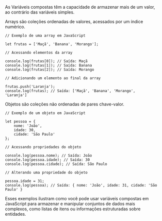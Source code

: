 As Variáveis compostas têm a capacidade de armazenar mais de um valor, ao contrário das variáveis simples. 

Arrays são coleções ordenadas de valores, acessados por um índice numérico.

```
// Exemplo de uma array em JavaScript

let frutas = ['Maçã', 'Banana', 'Morango'];

// Acessando elementos da array

console.log(frutas[0]); // Saída: Maçã
console.log(frutas[1]); // Saída: Banana
console.log(frutas[2]); // Saída: Morango

// Adicionando um elemento ao final da array

frutas.push('Laranja');
console.log(frutas); // Saída: ['Maçã', 'Banana', 'Morango', 'Laranja']
```

Objetos são coleções não ordenadas de pares chave-valor.

```
// Exemplo de um objeto em JavaScript

let pessoa = {
    nome: 'João',
    idade: 30,
    cidade: 'São Paulo'
};

// Acessando propriedades do objeto

console.log(pessoa.nome); // Saída: João
console.log(pessoa.idade); // Saída: 30
console.log(pessoa.cidade); // Saída: São Paulo

// Alterando uma propriedade do objeto

pessoa.idade = 31;
console.log(pessoa); // Saída: { nome: 'João', idade: 31, cidade: 'São Paulo' }

```

Esses exemplos ilustram como você pode usar variáveis compostas em JavaScript para armazenar e manipular conjuntos de dados mais complexos, como listas de itens ou informações estruturadas sobre entidades.